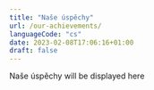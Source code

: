 ```yaml
---
title: "Naše úspěchy"
url: /our-achievements/
languageCode: "cs"
date: 2023-02-08T17:06:16+01:00
draft: false
---
```


Naše úspěchy will be displayed here